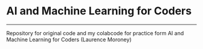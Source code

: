 # AI and Machine Learning for Coders 
---
Repository for original code and my colabcode for practice form AI and Machine Learning for Coders (Laurence Moroney) 
